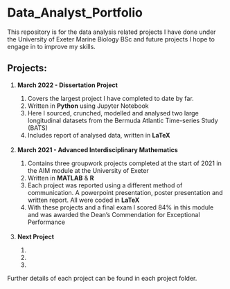 # Data_Analyst_Portfolio
This repository is for the data analysis related projects I have done under the University of Exeter Marine Biology BSc and future projects I hope to engage in to improve my skills.

## Projects:

<ol>
  <li> <b>March 2022 - Dissertation Project</b> </li>
    <ol>
      <li>Covers the largest project I have completed to date by far.</li>
      <li>Written in <b>Python</b> using Jupyter Notebook</li>
      <li>Here I sourced, crunched, modelled and analysed two large longitudinal datasets from the Bermuda Atlantic Time-series Study (BATS)</li>
      <li>Includes report of analysed data, written in <b>LaTeX</b> </li>
    </ol>
  </li>
  &nbsp;
  
  <li> <b>March 2021 - Advanced Interdisciplinary Mathematics</b> </li>
    <ol>
      <li>Contains three groupwork projects completed at the start of 2021 in the AIM module at the University of Exeter</li>
      <li>Written in <b>MATLAB</b> & <b>R</b> </li>
  <li>Each project was reported using a different method of communication. A powerpoint presentation, poster presentation and written report. All were coded in <b>LaTeX</b> </li>
  </li>
  <li>With these projects and a final exam I scored 84% in this module and was awarded the Dean’s Commendation for Exceptional Performance </li>
    </ol>
  </li>
  &nbsp;
  
  <li> <b>Next Project</b> </li>
    <ol>
      <li></li>
      <li></li>
      <li></li>
    </ol>
  </li>
</ol>
  


Further details of each project can be found in each project folder.
